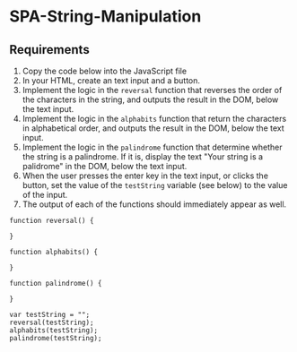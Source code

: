 # SPA-String-Manipulation

## Requirements

1. Copy the code below into the JavaScript file
2. In your HTML, create an text input and a button.
3. Implement the logic in the ```reversal``` function that reverses the order of the characters in the string, and outputs the result in the DOM, below the text input.
4. Implement the logic in the ```alphabits``` function that return the characters in alphabetical order, and outputs the result in the DOM, below the text input.
5. Implement the logic in the ```palindrome``` function that determine whether the string is a palindrome. If it is, display the text "Your string is a palidrome" in the DOM, below the text input.
6. When the user presses the enter key in the text input, or clicks the button, set the value of the ```testString``` variable (see below) to the value of the input.
7. The output of each of the functions should immediately appear as well.

```
function reversal() {

}

function alphabits() {

}

function palindrome() {

}

var testString = "";
reversal(testString);
alphabits(testString);
palindrome(testString);
```
